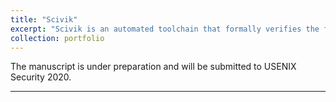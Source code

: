 ```yaml
---
title: "Scivik"
excerpt: "Scivik is an automated toolchain that formally verifies the functional correctness of Yul, the intermediate representation of Ethereum smart contracts.<br/><img src='/images/scivik.png' width='500'>"
collection: portfolio
---
```


The manuscript is under preparation and will be submitted to USENIX Security 2020.
<hr>


